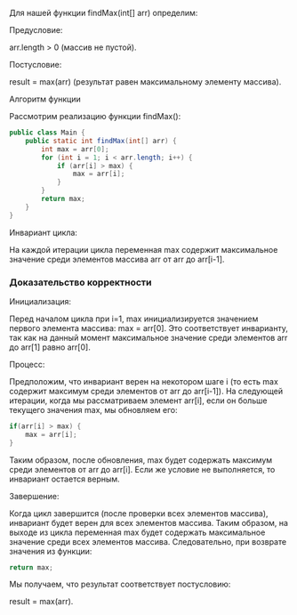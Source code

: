 Для нашей функции findMax(int[] arr) определим:

Предусловие:

arr.length > 0 (массив не пустой).

Постусловие:

result = max(arr) (результат равен максимальному элементу массива).

Алгоритм функции

Рассмотрим реализацию функции findMax():

```java
public class Main {
    public static int findMax(int[] arr) {
        int max = arr[0];
        for (int i = 1; i < arr.length; i++) {
            if (arr[i] > max) {
                max = arr[i];
            }
        }
        return max;
    }
}
```

Инвариант цикла:

На каждой итерации цикла переменная max содержит максимальное значение среди элементов массива arr от arr до arr[i-1].

### Доказательство корректности

Инициализация:

Перед началом цикла при i=1, max инициализируется значением первого элемента массива: max = arr[0].
Это соответствует инварианту, так как на данный момент максимальное значение среди элементов arr до arr[1] равно arr[0].

Процесс:

Предположим, что инвариант верен на некотором шаге i (то есть max содержит максимум среди элементов от arr до arr[i-1]).
На следующей итерации, когда мы рассматриваем элемент arr[i], если он больше текущего значения max, мы обновляем его:

```java
if(arr[i] > max) {
    max = arr[i];
}
```

Таким образом, после обновления, max будет содержать максимум среди элементов от arr до arr[i]. Если же условие не
выполняется, то инвариант остается верным.

Завершение:

Когда цикл завершится (после проверки всех элементов массива), инвариант будет верен для всех элементов массива. Таким
образом, на выходе из цикла переменная max будет содержать максимальное значение среди всех элементов массива.
Следовательно, при возврате значения из функции:
```java
return max;
```

Мы получаем, что результат соответствует постусловию:

result = max(arr).